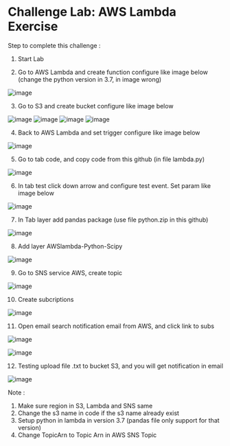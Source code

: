 # **Challenge Lab: AWS Lambda Exercise**

Step to complete this challenge :

1. Start Lab 

2. Go to AWS Lambda and create function configure like image below (change the python version in 3.7, in image wrong)

![image](https://user-images.githubusercontent.com/55681442/184058131-8aab2bfb-d988-4172-86d0-e8f649de4c2e.png)

3. Go to S3 and create bucket configure like image below

![image](https://user-images.githubusercontent.com/55681442/184058335-647c4aaf-fd50-4657-b932-cf4dfec1bf50.png)
![image](https://user-images.githubusercontent.com/55681442/184058402-28b20e7e-8485-48c3-a0e3-d6e3d4cf7b15.png)
![image](https://user-images.githubusercontent.com/55681442/184058439-130a708e-afb3-4b5c-87f7-c105cb469bb0.png)
![image](https://user-images.githubusercontent.com/55681442/184058469-7f71785b-470b-4e3f-9be2-8125537bba5d.png)

4. Back to AWS Lambda and set trigger configure like image below

![image](https://user-images.githubusercontent.com/55681442/184058603-69707fce-9dd8-4fd4-9e94-d6c3016e5c4d.png)

5. Go to tab code, and copy code from this github (in file lambda.py)

![image](https://user-images.githubusercontent.com/55681442/184058729-d4435e1f-ce58-479c-a2e9-33238f5958cf.png)

6. In tab test click down arrow and configure test event. Set param like image below 

![image](https://user-images.githubusercontent.com/55681442/184058923-dc2ab201-06fa-41e0-8c2c-671ec4c36972.png)

7. In Tab layer add pandas package (use file python.zip in this github)

![image](https://user-images.githubusercontent.com/55681442/184059595-836e0a96-9ab4-4006-823f-ebd7231454b2.png)

8. Add layer AWSlambda-Python-Scipy 

![image](https://user-images.githubusercontent.com/55681442/184059807-367c70dc-4761-48a2-ae33-42398d5b2147.png)

9. Go to SNS service AWS, create topic

![image](https://user-images.githubusercontent.com/55681442/184060151-6440cc2c-d024-4fd3-880d-26ca9133539a.png)

10. Create subcriptions 

![image](https://user-images.githubusercontent.com/55681442/184060252-c9cd2193-2df2-4603-9d16-41146f28c701.png)

11. Open email search notification email from AWS, and click link to subs 

![image](https://user-images.githubusercontent.com/55681442/184060391-4b9038c9-7ceb-4177-9697-cc5c2f08c488.png)

![image](https://user-images.githubusercontent.com/55681442/184060440-3fd0af78-8649-48ff-9039-2f3a0fffe0c2.png)

12. Testing upload file .txt to bucket S3, and you will get notification in email 

![image](https://user-images.githubusercontent.com/55681442/184060590-cf9c5bcb-4c11-416f-9ea1-b726092b90d0.png)

Note :
1. Make sure region in S3, Lambda and SNS same
2. Change the s3 name in code if the s3 name already exist
3. Setup python in lambda in version 3.7 (pandas file only support for that version)
4. Change TopicArn to Topic Arn in AWS SNS Topic


